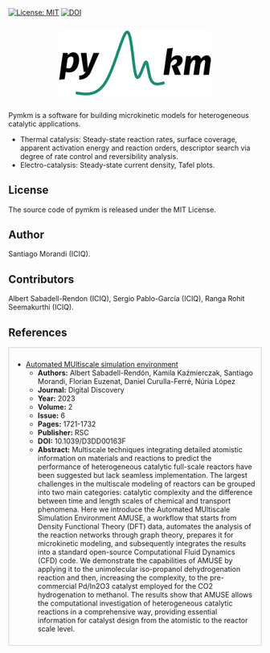 [![License: MIT](https://img.shields.io/badge/License-MIT-green.svg)](https://opensource.org/licenses/MIT)
[![DOI](https://img.shields.io/badge/DOI-10.1039%2FD3DD00163F-blue)](http://dx.doi.org/10.1039/D3DD00163F)




<div style="display: flex; justify-content: center; align-items: center;">
    <p align="center">
     <img src="./logo.png" width="60%" height="60%" />
    </p>
</div>


Pymkm is a software for building microkinetic models for heterogeneous catalytic applications.

- Thermal catalysis: Steady-state reaction rates, surface coverage, apparent activation energy and reaction orders, descriptor search via degree of rate control and reversibility analysis.
- Electro-catalysis: Steady-state current density, Tafel plots.

## License
The source code of pymkm is released under the MIT License.

## Author
Santiago Morandi (ICIQ).

## Contributors
Albert Sabadell-Rendon (ICIQ), Sergio Pablo-García (ICIQ), Ranga Rohit Seemakurthi (ICIQ).

## References

<div style="border: 1px solid #ccc; padding: 10px;">
  
- [Automated MUltiscale simulation environment](http://dx.doi.org/10.1039/D3DD00163F)
  - **Authors:** Albert Sabadell-Rendón, Kamila Kaźmierczak, Santiago Morandi, Florian Euzenat, Daniel Curulla-Ferré, Núria López
  - **Journal:** Digital Discovery
  - **Year:** 2023
  - **Volume:** 2
  - **Issue:** 6
  - **Pages:** 1721-1732
  - **Publisher:** RSC
  - **DOI:** 10.1039/D3DD00163F
  - **Abstract:** Multiscale techniques integrating detailed atomistic information on materials and reactions to predict the performance of heterogeneous catalytic full-scale reactors have been suggested but lack seamless implementation. The largest challenges in the multiscale modeling of reactors can be grouped into two main categories: catalytic complexity and the difference between time and length scales of chemical and transport phenomena. Here we introduce the Automated MUltiscale Simulation Environment AMUSE, a workflow that starts from Density Functional Theory (DFT) data, automates the analysis of the reaction networks through graph theory, prepares it for microkinetic modeling, and subsequently integrates the results into a standard open-source Computational Fluid Dynamics (CFD) code. We demonstrate the capabilities of AMUSE by applying it to the unimolecular iso-propanol dehydrogenation reaction and then, increasing the complexity, to the pre-commercial Pd/In2O3 catalyst employed for the CO2 hydrogenation to methanol. The results show that AMUSE allows the computational investigation of heterogeneous catalytic reactions in a comprehensive way, providing essential information for catalyst design from the atomistic to the reactor scale level.

</div>




